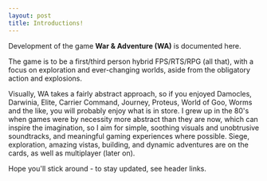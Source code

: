 ```yaml
---
layout: post
title: Introductions!
---
```


Development of the game **War & Adventure (WA)** is documented here.

The game is to be a first/third person hybrid FPS/RTS/RPG (all that), with a focus on exploration and ever-changing worlds, aside from the obligatory action and explosions.

Visually, WA takes a fairly abstract approach, so if you enjoyed Damocles, Darwinia, Elite, Carrier Command, Journey, Proteus, World of Goo, Worms and the like, you will probably enjoy what is in store. I grew up in the 80's when games were by necessity more abstract than they are now, which can inspire the imagination, so I aim for simple, soothing visuals and unobtrusive soundtracks, and meaningful gaming experiences where possible. Siege, exploration, amazing vistas, building, and dynamic adventures are on the cards, as well as multiplayer (later on). 

Hope you'll stick around - to stay updated, see header links.